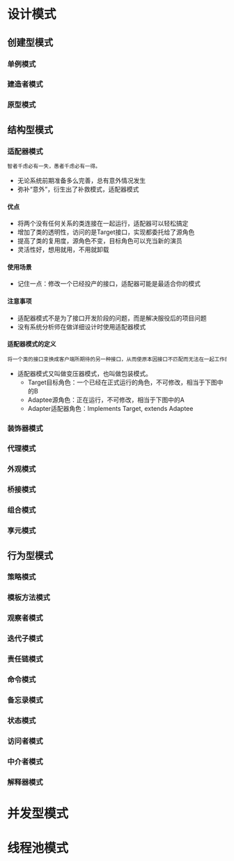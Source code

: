 # 设计模式



## 创建型模式


### 单例模式

### 建造者模式

### 原型模式

## 结构型模式

### 适配器模式

~~~java
智者千虑必有一失，愚者千虑必有一得。
~~~

+ 无论系统前期准备多么完善，总有意外情况发生
+ 弥补“意外”，衍生出了补救模式，适配器模式

#### 优点

+ 将两个没有任何关系的类连接在一起运行，适配器可以轻松搞定
+ 增加了类的透明性，访问的是Target接口，实现都委托给了源角色
+ 提高了类的复用度，源角色不变，目标角色可以充当新的演员
+ 灵活性好，想用就用，不用就卸载

#### 使用场景

+ 记住一点：修改一个已经投产的接口，适配器可能是最适合你的模式

#### 注意事项

+ 适配器模式不是为了接口开发阶段的问题，而是解决服役后的项目问题
+ 没有系统分析师在做详细设计时使用适配器模式

#### 适配器模式的定义

~~~java
将一个类的接口变换成客户端所期待的另一种接口，从而使原本因接口不匹配而无法在一起工作的两个类能够在一起工作。
~~~
+ 适配器模式又叫做变压器模式，也叫做包装模式。
  + Target目标角色：一个已经在正式运行的角色，不可修改，相当于下图中的B
  + Adaptee源角色：正在运行，不可修改，相当于下图中的A
  + Adapter适配器角色：Implements Target,  extends Adaptee


### 装饰器模式

### 代理模式

### 外观模式

### 桥接模式

### 组合模式

### 享元模式

## 行为型模式

### 策略模式

### 模板方法模式

### 观察者模式

### 迭代子模式

### 责任链模式

### 命令模式

### 备忘录模式

### 状态模式

### 访问者模式

### 中介者模式

### 解释器模式

# 并发型模式

# 线程池模式